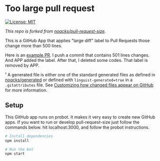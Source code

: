 # Too large pull request

[![License: MIT](https://img.shields.io/badge/License-MIT-yellow.svg)](https://opensource.org/licenses/MIT)

_This repo is forked from [noqcks/pull-request-size](https://github.com/noqcks/pull-request-size)._

This is a GitHub App that applies "large diff" label to Pull Requests those change more than 500 lines.

Here is an [example PR](https://github.com/eddiewentw/too-large-pull-request/pull/9). I push a commit that contains 501 lines changes. And APP added the label. After that, I deleted some codes. That label is removed by APP.

¹ A generated file is either one of the standard generated files as defined in [noqcks/generated](https://github.com/noqcks/generated/blob/master/lib/generated.js) or defined with `linguist-generated=true` in a `.gitattributes` file. See [Customizing how changed files appear on GitHub](https://help.github.com/articles/customizing-how-changed-files-appear-on-github/) for more information.

## Setup

This GitHub app runs on probot. It makes it very easy to create new GitHub apps.
If you want to run or develop pull-request-size just follow the commands
below. hit localhost:3000, and follow the probot instructions.

```sh
# Install dependencies
npm install

# Run the bot
npm start
```
